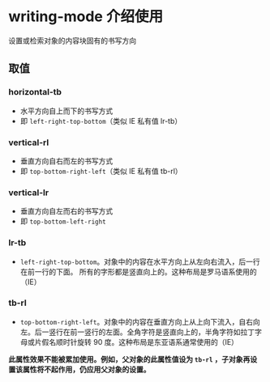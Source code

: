 # writing-mode 介绍使用

设置或检索对象的内容块固有的书写方向

## 取值

### horizontal-tb

- 水平方向自上而下的书写方式
- 即 `left-right-top-bottom`（类似 IE 私有值 lr-tb）

### vertical-rl

- 垂直方向自右而左的书写方式
- 即 `top-bottom-right-left`（类似 IE 私有值 tb-rl）

### vertical-lr

- 垂直方向自左而右的书写方式
- 即 `top-bottom-left-right`

### lr-tb

- `left-right-top-bottom`。对象中的内容在水平方向上从左向右流入，后一行在前一行的下面。 所有的字形都是竖直向上的。这种布局是罗马语系使用的（IE）

### tb-rl

- `top-bottom-right-left`。对象中的内容在垂直方向上从上向下流入，自右向左。后一竖行在前一竖行的左面。全角字符是竖直向上的，半角字符如拉丁字母或片假名顺时针旋转 90 度。这种布局是东亚语系通常使用的（IE）

**此属性效果不能被累加使用。例如，父对象的此属性值设为 `tb-rl` ，子对象再设置该属性将不起作用，仍应用父对象的设置。**
